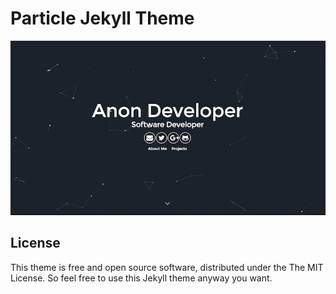 # Particle Jekyll Theme

![](./particle.jpg)





## License

This theme is free and open source software, distributed under the The MIT License. So feel free to use this Jekyll theme anyway you want.


